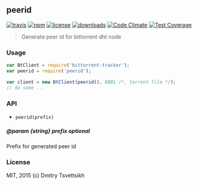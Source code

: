 ## peerid
[![travis](https://travis-ci.org/ReklatsMasters/peerid.svg)](https://travis-ci.org/ReklatsMasters/peerid)
[![npm](https://img.shields.io/npm/v/peerid.svg)](https://npmjs.org/package/peerid)
[![license](https://img.shields.io/npm/l/peerid.svg)](https://npmjs.org/package/peerid)
[![downloads](https://img.shields.io/npm/dm/peerid.svg)](https://npmjs.org/package/peerid)
[![Code Climate](https://codeclimate.com/github/ReklatsMasters/peerid/badges/gpa.svg)](https://codeclimate.com/github/ReklatsMasters/peerid)
[![Test Coverage](https://codeclimate.com/github/ReklatsMasters/peerid/badges/coverage.svg)](https://codeclimate.com/github/ReklatsMasters/peerid/coverage)

> Generate peer id for bittorrent dht node

### Usage

```js
var BtClient = require('bittorrent-tracker');
var peerid = require('peerid');

var client = new BtClient(peerid(), 6881 /*, torrent file */);
// do some ...
```

### API
* `peerid(prefix)`

##### @param {string} prefix optional
Prefix for generated peer id

### License
MIT, 2015 (c) Dmitry Tsvettsikh